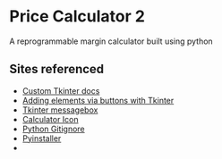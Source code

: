 # Price Calculator 2
A reprogrammable margin calculator built using python

## Sites referenced
- [Custom Tkinter docs](https://github.com/TomSchimansky/CustomTkinter/)
- [Adding elements via buttons with Tkinter](https://stackoverflow.com/questions/63981941/tkinter-button-to-add-label)
- [Tkinter messagebox](https://www.tutorialspoint.com/python/tk_button.htm)
- [Calculator Icon](http://www.iconarchive.com/show/small-n-flat-icons-by-paomedia/calculator-icon.html)
- [Python Gitignore](https://github.com/github/gitignore/blob/main/Python.gitignore#L1)
- [Pyinstaller](https://pyinstaller.org/en/stable/operating-mode.html)
- 